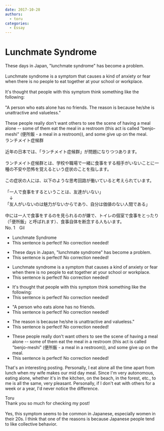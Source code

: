```yaml
---
date: 2017-10-28
authors:
  - toru
categories:
  - Essay
---
```


<h1 id="subject_show">Lunchmate Syndrome</h1>
<div class="date" hidden>Oct 28, 2017 20:06</div>
<div id="post"><div id="body_show_ori">
These days in Japan, "lunchmate syndrome" has become a problem.<br/><br/>Lunchmate syndrome is a symptom that causes a kind of anxiety or fear when there is no people to eat together at your school or workplace.<br/><br/>It's thought that people with this symptom think something like the following:<br/><br/>"A person who eats alone has no friends. The reason is because he/she is unattractive and valueless."<br/><br/>These people really don't want others to see the scene of having a meal alone -- some of them eat the meal in a restroom (this act is called "benjo-meshi" (便所飯 - a meal in a restroom)), and some give up on the meal.
</div></div>

<!-- more -->

<div id="post_ja"><div id="body_show_mo">
ランチメイト症候群<br/><br/>近年の日本では、「ランチメイト症候群」が問題になりつつあります。<br/><br/>ランチメイト症候群とは、学校や職場で一緒に食事をする相手がいないことに一種の不安や恐怖を覚えるという症状のことを指します。<br/><br/>この症状の人には、以下のような思考回路が働いていると考えられています。<br/><br/>「一人で食事をするということは、友達がいない」<br/>　↓<br/>「友人がいないのは魅力がないからであり、自分は価値のない人間である」<br/><br/>中には一人で食事をするのを見られるのが嫌で、トイレの個室で食事をとったり（「便所飯」と呼ばれます）、食事自体を断念する人もいます。
</div></div>
<div id="block"><div class="first_name"> No. 1　<span class="just_name">Gil</span></div><div id="block2">
<ul class="correction_field">
<li class="incorrect">Lunchmate Syndrome</li>
<li class="corrected perfect">This sentence is perfect! No correction needed!</li>
</ul>
<ul class="correction_field">
<li class="incorrect">These days in Japan, "lunchmate syndrome" has become a problem.</li>
<li class="corrected perfect">This sentence is perfect! No correction needed!</li>
</ul>
<ul class="correction_field">
<li class="incorrect">Lunchmate syndrome is a symptom that causes a kind of anxiety or fear when there is no people to eat together at your school or workplace.</li>
<li class="corrected perfect">This sentence is perfect! No correction needed!</li>
</ul>
<ul class="correction_field">
<li class="incorrect">It's thought that people with this symptom think something like the following:</li>
<li class="corrected perfect">This sentence is perfect! No correction needed!</li>
</ul>
<ul class="correction_field">
<li class="incorrect">"A person who eats alone has no friends.</li>
<li class="corrected perfect">This sentence is perfect! No correction needed!</li>
</ul>
<ul class="correction_field">
<li class="incorrect">The reason is because he/she is unattractive and valueless."</li>
<li class="corrected perfect">This sentence is perfect! No correction needed!</li>
</ul>
<ul class="correction_field">
<li class="incorrect">These people really don't want others to see the scene of having a meal alone -- some of them eat the meal in a restroom (this act is called "benjo-meshi" (便所飯 - a meal in a restroom)), and some give up on the meal.</li>
<li class="corrected perfect">This sentence is perfect! No correction needed!</li>
</ul>
<p class="comment_small">
 That's an interesting posting. Personally, I eat alone all the time apart from lunch when my wife makes our mid day meal. Since I'm very autonomous, eating alone, whether it's in the kitchen, on the beach, in the forest, etc., to me is all the same, very pleasant. Personally, if I don't eat with others for a week or a year, I'd never notice the difference.
</p>

</div><div class="name"><span class="just_name">Toru</span><br>
Thank you so much for checking my post!<br/><br/>Yes, this symptom seems to be common in Japanese, especially women in their 20s. I think that one of the reasons is because Japanese people tend to like collective behavior. 
</div>
</div>
